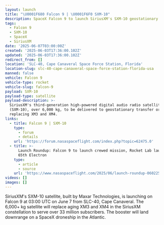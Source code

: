 ```yaml
---
layout: launch
title: "\U0001F680 Falcon 9 | \U0001F6F0 SXM-10"
description: SpaceX Falcon 9 to launch SiriusXM's SXM-10 geostationary radio satellite.
tags:
  - Falcon 9
  - SXM-10
  - SpaceX
  - SiriusXM
date: '2025-06-07T03:00:00Z'
created: '2025-06-03T17:36:00.102Z'
updated: '2025-06-03T17:36:00.102Z'
redirect_from: []
location: 'SLC-40, Cape Canaveral Space Force Station, Florida'
location-slug: slc-40-cape-canaveral-space-force-station-florida-usa
manned: false
vehicle: Falcon 9
vehicle-type: rocket
vehicle-slug: falcon-9
payload: SXM-10
payload-type: satellite
payload-description: >-
  SiriusXM's third-generation high-powered digital audio radio satellite
  (SXM-10), over 6,000 kg, to be delivered to geostationary transfer orbit,
  replacing XM3 and XM4.
links:
  - title: Falcon 9 | SXM-10
    type:
      - forum
      - details
    url: 'https://forum.nasaspaceflight.com/index.php?topic=62475.0'
  - title: >-
      Launch Roundup: Falcon 9 to launch crewed mission, Rocket Lab launches
      65th Electron
    type:
      - article
      - source
    url: 'https://www.nasaspaceflight.com/2025/06/launch-roundup-060225/'
videos: []
images: []
---
```

SiriusXM's SXM-10 satellite, built by Maxar Technologies, is launching on Falcon 9 at 03:00 UTC on June 7 from SLC-40, Cape Canaveral. The 6,000+ kg satellite will replace aging XM3 and XM4 in the SiriusXM constellation to serve over 33 million subscribers. The booster will land downrange on a SpaceX droneship in the Atlantic.
